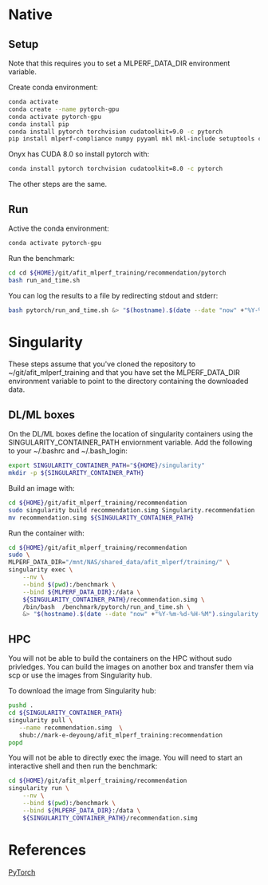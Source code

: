 # Native 

## Setup
Note that this requires you to set a MLPERF_DATA_DIR environment
variable.

Create conda environment:
```bash
conda activate
conda create --name pytorch-gpu
conda activate pytorch-gpu
conda install pip
conda install pytorch torchvision cudatoolkit=9.0 -c pytorch
pip install mlperf-compliance numpy pyyaml mkl mkl-include setuptools cmake cffi typing pandas tqdm scipy
```

Onyx has CUDA 8.0 so install pytorch with:
```bash
conda install pytorch torchvision cudatoolkit=8.0 -c pytorch
```
The other steps are the same.

## Run
Active the conda environment:
```bash
conda activate pytorch-gpu
````
Run the benchmark:
```bash
cd cd ${HOME}/git/afit_mlperf_training/recommendation/pytorch
bash run_and_time.sh
```
You can log the results to a file by redirecting stdout and stderr:
```bash
bash pytorch/run_and_time.sh &> "$(hostname).$(date --date "now" +"%Y-%m-%d-%H-%M").native.log" 
```
# Singularity
These steps assume that you've cloned the repository to ~/git/afit_mlperf_training 
and that you have set the MLPERF_DATA_DIR environment variable
to point to the directory containing the downloaded data.

## DL/ML boxes
On the DL/ML boxes define the location of singularity containers using 
the SINGULARITY_CONTAINER_PATH enviornment variable.  Add the following
to your ~/.bashrc and ~/.bash_login:
```bash
export SINGULARITY_CONTAINER_PATH="${HOME}/singularity"
mkdir -p ${SINGULARITY_CONTAINER_PATH}
```

Build an image with:
```bash
cd ${HOME}/git/afit_mlperf_training/recommendation
sudo singularity build recommendation.simg Singularity.recommendation
mv recommendation.simg ${SINGULARITY_CONTAINER_PATH}
```

Run the container with:
```bash
cd ${HOME}/git/afit_mlperf_training/recommendation
sudo \
MLPERF_DATA_DIR="/mnt/NAS/shared_data/afit_mlperf/training/" \
singularity exec \
    --nv \
    --bind $(pwd):/benchmark \
    --bind ${MLPERF_DATA_DIR}:/data \
    ${SINGULARITY_CONTAINER_PATH}/recommendation.simg \
    /bin/bash  /benchmark/pytorch/run_and_time.sh \
    &> "$(hostname).$(date --date "now" +"%Y-%m-%d-%H-%M").singularity.log"
```

## HPC
You will not be able to build the containers on the HPC without sudo privledges.  You can build the images on another box and transfer them via scp or use the images from Singularity hub.

To download the image from Singularity hub:
```bash
pushd .
cd ${SINGULARITY_CONTAINER_PATH}
singularity pull \
   --name recommendation.simg  \
   shub://mark-e-deyoung/afit_mlperf_training:recommendation
popd
```

You will not be able to directly exec the image.  You
will need to start an interactive shell and then run the 
benchmark:
```bash
cd ${HOME}/git/afit_mlperf_training/recommendation
singularity run \
    --nv \
    --bind $(pwd):/benchmark \
    --bind ${MLPERF_DATA_DIR}:/data \
    ${SINGULARITY_CONTAINER_PATH}/recommendation.simg
```

# References

[PyTorch](https://pytorch.org/get-started/locally/)


